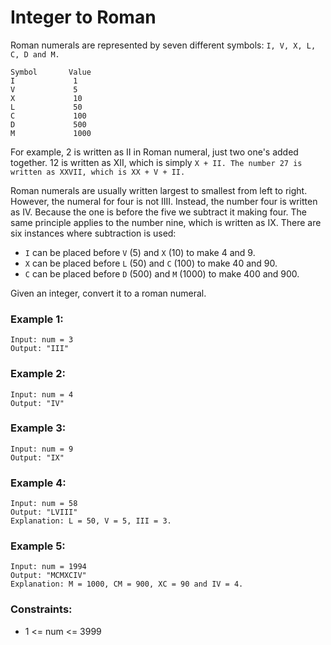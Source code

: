 # Integer to Roman

Roman numerals are represented by seven different symbols: `I, V, X, L, C, D and M.`
```
Symbol       Value
I             1
V             5
X             10
L             50
C             100
D             500
M             1000
```
For example, 2 is written as II in Roman numeral, just two one's added together. 12 is written as XII, which is simply `X + II. The number 27 is written as XXVII, which is XX + V + II.`

Roman numerals are usually written largest to smallest from left to right. However, the numeral for four is not IIII. Instead, the number four is written as IV. Because the one is before the five we subtract it making four. The same principle applies to the number nine, which is written as IX. There are six instances where subtraction is used:

- `I` can be placed before `V` (5) and `X` (10) to make 4 and 9. 
- `X` can be placed before `L` (50) and `C` (100) to make 40 and 90. 
- `C` can be placed before `D` (500) and `M` (1000) to make 400 and 900.

Given an integer, convert it to a roman numeral.

### Example 1:
```
Input: num = 3
Output: "III"
```
### Example 2:
```
Input: num = 4
Output: "IV"
```
### Example 3:
```
Input: num = 9
Output: "IX"
```
### Example 4:
```
Input: num = 58
Output: "LVIII"
Explanation: L = 50, V = 5, III = 3.
```
### Example 5:
```
Input: num = 1994
Output: "MCMXCIV"
Explanation: M = 1000, CM = 900, XC = 90 and IV = 4.
```

### Constraints:

- 1 <= num <= 3999